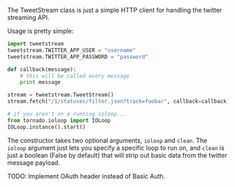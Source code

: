 The TweetStream class is just a simple HTTP client for handling the
twitter streaming API.

Usage is pretty simple:

```python
import tweetstream
tweetstream.TWITTER_APP_USER = "username"
tweetstream.TWITTER_APP_PASSWORD = "password"

def callback(message):
    # this will be called every message
    print message

stream = tweetstream.TweetStream()
stream.fetch("/1/statuses/filter.json?track=foobar", callback=callback)

# if you aren't on a running ioloop...
from tornado.ioloop import IOLoop
IOLoop.instance().start()
```

The constructor takes two optional arguments, `ioloop` and `clean`.
The `ioloop` argument just lets you specify a specific loop to run on,
and `clean` is just a boolean (False by default) that will strip out
basic data from the twitter message payload.

TODO: Implement OAuth header instead of Basic Auth.
